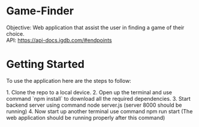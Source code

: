 # Game-Finder

Objective: Web application that assist the user in finding a game of their choice.  
API: https://api-docs.igdb.com/#endpoints

<h1> Getting Started </h1>
<p>To use the application here are the steps to follow: </p>
1. Clone the repo to a local device.
2. Open up the terminal and use command `npm install` to download all the required dependencies.
3. Start backend server using command node server.js (server 8000 should be running)
4. Now start up another terminal use command npm run start (The web application should be running properly after this command)








